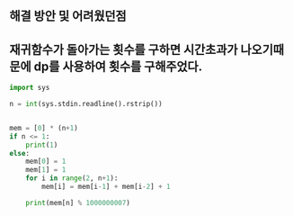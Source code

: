 ## 해결 방안 및 어려웠던점
재귀함수가 돌아가는 횟수를 구하면 시간초과가 나오기때문에 dp를 사용하여 횟수를 구해주었다.
---
```python
import sys

n = int(sys.stdin.readline().rstrip())


mem = [0] * (n+1)
if n <= 1:
    print(1)
else:
    mem[0] = 1
    mem[1] = 1
    for i in range(2, n+1):
        mem[i] = mem[i-1] + mem[i-2] + 1

    print(mem[n] % 1000000007)
```

